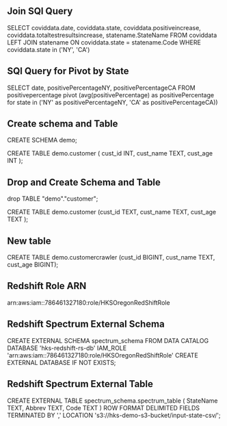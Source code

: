 ## Join SQl Query
SELECT  coviddata.date,
        coviddata.state,
        coviddata.positiveincrease,
        coviddata.totaltestresultsincrease,
        statename.StateName
FROM    coviddata LEFT JOIN statename
        ON  coviddata.state = statename.Code
WHERE   coviddata.state in ('NY', 'CA')



## SQl Query for Pivot by State

SELECT  date, positivePercentageNY, positivePercentageCA
FROM    positivepercentage 
        pivot (avg(positivePercentage) as positivePercentage 
        for state in ('NY' as positivePercentageNY, 'CA' as positivePercentageCA))



## Create schema and Table

CREATE SCHEMA demo;

CREATE TABLE demo.customer
(
    cust_id INT,
    cust_name TEXT,
    cust_age INT
);

## Drop and Create Schema and Table

drop TABLE "demo"."customer";

CREATE TABLE demo.customer (cust_id TEXT, cust_name TEXT, cust_age TEXT );

## New table
CREATE TABLE demo.customercrawler (cust_id BIGINT, cust_name TEXT, cust_age BIGINT);

## Redshift Role ARN

arn:aws:iam::786461327180:role/HKSOregonRedShiftRole

## Redshift Spectrum External Schema

CREATE EXTERNAL SCHEMA spectrum_schema
FROM DATA CATALOG
DATABASE 'hks-redshift-rs-db'
IAM_ROLE 'arn:aws:iam::786461327180:role/HKSOregonRedShiftRole'
CREATE EXTERNAL DATABASE IF NOT EXISTS;

## Redshift Spectrum External Table
CREATE EXTERNAL TABLE spectrum_schema.spectrum_table (
    StateName TEXT,
    Abbrev TEXT,
    Code TEXT
)
ROW FORMAT DELIMITED
FIELDS TERMINATED BY ','
LOCATION 's3://hks-demo-s3-bucket/input-state-csv/';
